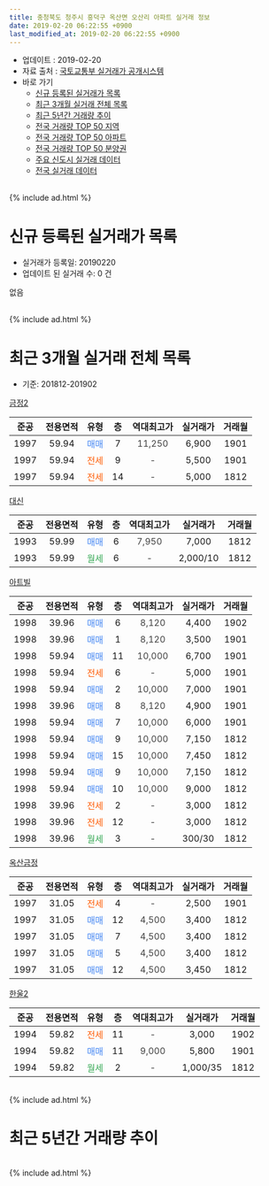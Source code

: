 ```yaml
---
title: 충청북도 청주시 흥덕구 옥산면 오산리 아파트 실거래 정보
date: 2019-02-20 06:22:55 +0900
last_modified_at: 2019-02-20 06:22:55 +0900
---
```


* 업데이트 : 2019-02-20
* 자료 출처 : [국토교통부 실거래가 공개시스템](http://rt.molit.go.kr)
* 바로 가기
    * [신규 등록된 실거래가 목록](#신규-등록된-실거래가-목록)
    * [최근 3개월 실거래 전체 목록](#최근-3개월-실거래-전체-목록)
    * [최근 5년간 거래량 추이](#최근-5년간-거래량-추이)
    * [전국 거래량 TOP 50 지역](https://inasie.github.io/apt-trade-info/최근-3개월-전국에서-가장-거래가-많이-발생한-지역)
    * [전국 거래량 TOP 50 아파트](https://inasie.github.io/apt-trade-info/최근-3개월-전국에서-가장-거래가-많이-발생한-아파트)
    * [전국 거래량 TOP 50 분양권](https://inasie.github.io/apt-trade-info/최근-3개월-전국에서-가장-거래가-많이-발생한-분양권)
    * [주요 신도시 실거래 데이터](https://inasie.github.io/apt-trade-info/주요-신도시)
    * [전국 실거래 데이터](https://inasie.github.io/apt-trade-info/전국)
<br>
{% include ad.html %}
<br>

# 신규 등록된 실거래가 목록
* 실거래가 등록일: 20190220
* 업데이트 된 실거래 수: 0 건

없음

<br>
{% include ad.html %}
<br>

# 최근 3개월 실거래 전체 목록
* 기준: 201812-201902


[금정2](https://search.naver.com/search.naver?query=%EC%B6%A9%EC%B2%AD%EB%B6%81%EB%8F%84+%EC%B2%AD%EC%A3%BC%EC%8B%9C+%ED%9D%A5%EB%8D%95%EA%B5%AC+%EC%98%A5%EC%82%B0%EB%A9%B4+%EC%98%A4%EC%82%B0%EB%A6%AC+%EA%B8%88%EC%A0%952)

|준공|전용면적|유형|층|역대최고가|실거래가|거래월|
|:---:|:---:|:---:|:---:|:---:|:---:|:---:|
|1997|59.94|<span style="color:#4285f3">매매</span>|7|<span style="color:#444444">11,250</span>|6,900|1901|
|1997|59.94|<span style="color:#ff5a00">전세</span>|9|<span style="color:#444444">-</span>|5,500|1901|
|1997|59.94|<span style="color:#ff5a00">전세</span>|14|<span style="color:#444444">-</span>|5,000|1812|

[대신](https://search.naver.com/search.naver?query=%EC%B6%A9%EC%B2%AD%EB%B6%81%EB%8F%84+%EC%B2%AD%EC%A3%BC%EC%8B%9C+%ED%9D%A5%EB%8D%95%EA%B5%AC+%EC%98%A5%EC%82%B0%EB%A9%B4+%EC%98%A4%EC%82%B0%EB%A6%AC+%EB%8C%80%EC%8B%A0)

|준공|전용면적|유형|층|역대최고가|실거래가|거래월|
|:---:|:---:|:---:|:---:|:---:|:---:|:---:|
|1993|59.99|<span style="color:#4285f3">매매</span>|6|<span style="color:#444444">7,950</span>|7,000|1812|
|1993|59.99|<span style="color:#34a853">월세</span>|6|<span style="color:#444444">-</span>|2,000/10|1812|

[아트빌](https://search.naver.com/search.naver?query=%EC%B6%A9%EC%B2%AD%EB%B6%81%EB%8F%84+%EC%B2%AD%EC%A3%BC%EC%8B%9C+%ED%9D%A5%EB%8D%95%EA%B5%AC+%EC%98%A5%EC%82%B0%EB%A9%B4+%EC%98%A4%EC%82%B0%EB%A6%AC+%EC%95%84%ED%8A%B8%EB%B9%8C)

|준공|전용면적|유형|층|역대최고가|실거래가|거래월|
|:---:|:---:|:---:|:---:|:---:|:---:|:---:|
|1998|39.96|<span style="color:#4285f3">매매</span>|6|<span style="color:#444444">8,120</span>|4,400|1902|
|1998|39.96|<span style="color:#4285f3">매매</span>|1|<span style="color:#444444">8,120</span>|3,500|1901|
|1998|59.94|<span style="color:#4285f3">매매</span>|11|<span style="color:#444444">10,000</span>|6,700|1901|
|1998|59.94|<span style="color:#ff5a00">전세</span>|6|<span style="color:#444444">-</span>|5,000|1901|
|1998|59.94|<span style="color:#4285f3">매매</span>|2|<span style="color:#444444">10,000</span>|7,000|1901|
|1998|39.96|<span style="color:#4285f3">매매</span>|8|<span style="color:#444444">8,120</span>|4,900|1901|
|1998|59.94|<span style="color:#4285f3">매매</span>|7|<span style="color:#444444">10,000</span>|6,000|1901|
|1998|59.94|<span style="color:#4285f3">매매</span>|9|<span style="color:#444444">10,000</span>|7,150|1812|
|1998|59.94|<span style="color:#4285f3">매매</span>|15|<span style="color:#444444">10,000</span>|7,450|1812|
|1998|59.94|<span style="color:#4285f3">매매</span>|9|<span style="color:#444444">10,000</span>|7,150|1812|
|1998|59.94|<span style="color:#4285f3">매매</span>|10|<span style="color:#444444">10,000</span>|9,000|1812|
|1998|39.96|<span style="color:#ff5a00">전세</span>|2|<span style="color:#444444">-</span>|3,000|1812|
|1998|39.96|<span style="color:#ff5a00">전세</span>|12|<span style="color:#444444">-</span>|3,000|1812|
|1998|39.96|<span style="color:#34a853">월세</span>|3|<span style="color:#444444">-</span>|300/30|1812|

[옥산금정](https://search.naver.com/search.naver?query=%EC%B6%A9%EC%B2%AD%EB%B6%81%EB%8F%84+%EC%B2%AD%EC%A3%BC%EC%8B%9C+%ED%9D%A5%EB%8D%95%EA%B5%AC+%EC%98%A5%EC%82%B0%EB%A9%B4+%EC%98%A4%EC%82%B0%EB%A6%AC+%EC%98%A5%EC%82%B0%EA%B8%88%EC%A0%95)

|준공|전용면적|유형|층|역대최고가|실거래가|거래월|
|:---:|:---:|:---:|:---:|:---:|:---:|:---:|
|1997|31.05|<span style="color:#ff5a00">전세</span>|4|<span style="color:#444444">-</span>|2,500|1901|
|1997|31.05|<span style="color:#4285f3">매매</span>|12|<span style="color:#444444">4,500</span>|3,400|1812|
|1997|31.05|<span style="color:#4285f3">매매</span>|7|<span style="color:#444444">4,500</span>|3,400|1812|
|1997|31.05|<span style="color:#4285f3">매매</span>|5|<span style="color:#444444">4,500</span>|3,400|1812|
|1997|31.05|<span style="color:#4285f3">매매</span>|12|<span style="color:#444444">4,500</span>|3,450|1812|

[한울2](https://search.naver.com/search.naver?query=%EC%B6%A9%EC%B2%AD%EB%B6%81%EB%8F%84+%EC%B2%AD%EC%A3%BC%EC%8B%9C+%ED%9D%A5%EB%8D%95%EA%B5%AC+%EC%98%A5%EC%82%B0%EB%A9%B4+%EC%98%A4%EC%82%B0%EB%A6%AC+%ED%95%9C%EC%9A%B82)

|준공|전용면적|유형|층|역대최고가|실거래가|거래월|
|:---:|:---:|:---:|:---:|:---:|:---:|:---:|
|1994|59.82|<span style="color:#ff5a00">전세</span>|11|<span style="color:#444444">-</span>|3,000|1902|
|1994|59.82|<span style="color:#4285f3">매매</span>|11|<span style="color:#444444">9,000</span>|5,800|1901|
|1994|59.82|<span style="color:#34a853">월세</span>|2|<span style="color:#444444">-</span>|1,000/35|1812|


<br>
{% include ad.html %}
<br>

# 최근 5년간 거래량 추이


<div style="width:100%;">
    <canvas id="deal_progress" height="200"></canvas>
</div>

<script>
new Chart(document.getElementById("deal_progress"), {
    type: 'line',
    data: {
        labels: ['201402','201403','201404','201405','201406','201407','201408','201409','201410','201411','201412','201501','201502','201503','201504','201505','201506','201507','201508','201509','201510','201511','201512','201601','201602','201603','201604','201605','201606','201607','201608','201609','201610','201611','201612','201701','201702','201703','201704','201705','201706','201707','201708','201709','201710','201711','201712','201801','201802','201803','201804','201805','201806','201807','201808','201809','201810','201811','201812','201901','201902'],
        datasets: [{
            label: '매매',
            pointRadius: 1,
            data: [18, 26, 19, 11, 4, 0, 1, 5, 12, 10, 20, 8, 10, 16, 9, 4, 7, 8, 9, 4, 7, 7, 4, 4, 6, 10, 6, 10, 7, 7, 4, 5, 10, 14, 13, 5, 13, 14, 8, 9, 13, 6, 12, 7, 4, 9, 13, 6, 13, 14, 13, 3, 12, 8, 10, 4, 12, 6, 9, 7, 1],
            borderColor: "rgba(255, 201, 14, 1)",
            backgroundColor: "rgba(255, 201, 14, 0.5)",
            fill: false,
            lineTension: 0
        },{
            label: '전월세',
            pointRadius: 1,
            data: [11, 15, 12, 11, 10, 3, 8, 10, 8, 11, 5, 3, 7, 9, 11, 7, 8, 7, 7, 11, 10, 6, 6, 6, 10, 5, 9, 6, 3, 5, 2, 5, 11, 3, 7, 6, 10, 6, 11, 8, 4, 4, 6, 8, 7, 6, 6, 2, 7, 2, 0, 4, 6, 9, 3, 3, 6, 2, 6, 3, 1],
            borderColor: "rgba(0, 141, 185, 1)",
            backgroundColor: "rgba(0, 141, 185, 0.5)",
            fill: false,
            lineTension: 0
        }
        ]
    },
    options: {
        responsive: true,
        title: {
            display: false
        },
        tooltips: {
            mode: 'index',
            intersect: false
        },
        hover: {
            mode: 'nearest',
            intersect: true
        },
        scales: {
            xAxes: [{
                display: true,
                scaleLabel: {
                    display: true,
                    labelString: '년/월'
                }
            }],
            yAxes: [{
                display: true,
                ticks: {
                    suggestedMin: 0,
                },
                scaleLabel: {
                    display: true,
                    labelString: '실거래 수'
                }
            }]
        }
    }
});

</script>


<br>
{% include ad.html %}
<br>

